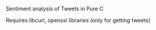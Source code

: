Sentiment analysis of Tweets in Pure C

Requires libcurl, openssl libraries (only for getting tweets)
